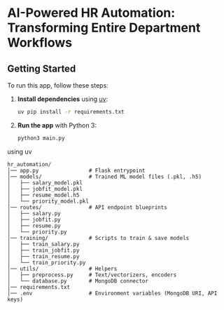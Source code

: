 # AI-Powered HR Automation: Transforming Entire Department Workflows
## Getting Started

To run this app, follow these steps:

1. **Install dependencies** using [uv](https://github.com/astral-sh/uv):

    ```bash
    uv pip install -r requirements.txt
    ```

2. **Run the app** with Python 3:

    ```bash
    python3 main.py
    ```
using uv 



```
hr_automation/
│── app.py                # Flask entrypoint
│── models/               # Trained ML model files (.pkl, .h5)
│   ├── salary_model.pkl
│   ├── jobfit_model.pkl
│   ├── resume_model.h5
│   └── priority_model.pkl
│── routes/               # API endpoint blueprints
│   ├── salary.py
│   ├── jobfit.py
│   ├── resume.py
│   └── priority.py
│── training/             # Scripts to train & save models
│   ├── train_salary.py
│   ├── train_jobfit.py
│   ├── train_resume.py
│   └── train_priority.py
│── utils/                # Helpers
│   ├── preprocess.py     # Text/vectorizers, encoders
│   └── database.py       # MongoDB connector
│── requirements.txt
│── .env                  # Environment variables (MongoDB URI, API keys)
```